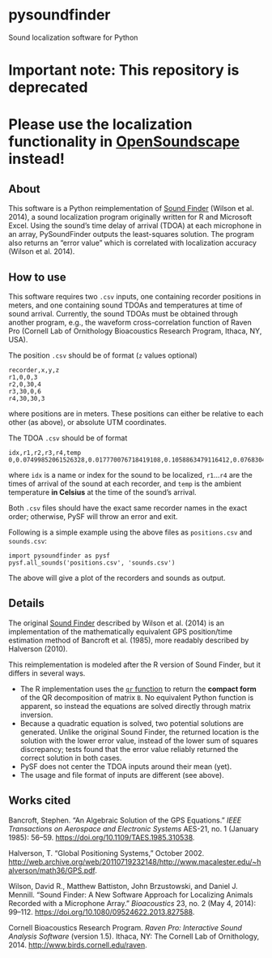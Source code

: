 # pysoundfinder
Sound localization software for Python

# Important note: This repository is deprecated
# Please use the localization functionality in [OpenSoundscape](https://opensoundscape.org) instead!

## About

This software is a Python reimplementation of [Sound Finder](https://doi.org/10.1080/09524622.2013.827588) (Wilson et al. 2014), a sound localization program originally written for R and Microsoft Excel. Using the sound’s time delay of arrival (TDOA) at each microphone in an array, PySoundFinder outputs the least-squares solution. The program also returns an “error value” which is correlated with localization accuracy (Wilson et al. 2014).

## How to use

This software requires two `.csv` inputs, one containing recorder positions in meters, and one containing sound TDOAs and temperatures at time of sound arrival. Currently, the sound TDOAs must be obtained through another program, e.g., the waveform cross-correlation function of Raven Pro (Cornell Lab of Ornithology Bioacoustics Research Program, Ithaca, NY, USA).

The position `.csv` should be of format (`z` values optional)

```
recorder,x,y,z
r1,0,0,3
r2,0,30,4
r3,30,0,6
r4,30,30,3
```

where positions are in meters. These positions can either be relative to each other (as above), or absolute UTM coordinates.

The TDOA `.csv` should be of format

```
idx,r1,r2,r3,r4,temp
0,0.07499852061526328,0.017770076718419108,0.1058863479116412,0.07683043801883181,20.0
```

where `idx` is a name or index for the sound to be localized, `r1`...`r4` are the times of arrival of the sound at each recorder, and `temp` is the ambient temperature **in Celsius** at the time of the sound’s arrival. 

Both `.csv` files should have the exact same recorder names in the exact order; otherwise, PySF will throw an error and exit.


Following is a simple example using the above files as `positions.csv` and `sounds.csv`:

```
import pysoundfinder as pysf
pysf.all_sounds('positions.csv', 'sounds.csv')
```

The above will give a plot of the recorders and sounds as output.

## Details
The original [Sound Finder](https://doi.org/10.1080/09524622.2013.827588) described by Wilson et al. (2014) is an implementation of the mathematically equivalent GPS position/time estimation method of Bancroft et al. (1985), more readably described by Halverson (2010).

This reimplementation is modeled after the R version of Sound Finder, but it differs in several ways. 
* The R implementation uses the [`qr` function](https://stat.ethz.ch/R-manual/R-devel/library/base/html/qr.html) to return the **compact form** of the QR decomposition of matrix `B`. No equivalent Python function is apparent, so instead the equations are solved directly through matrix inversion. 
* Because a quadratic equation is solved, two potential solutions are generated. Unlike the original Sound Finder, the returned location is the solution with the lower error value, instead of the lower sum of squares discrepancy; tests found that the error value reliably returned the correct solution in both cases. 
* PySF does not center the TDOA inputs around their mean (yet). 
* The usage and file format of inputs are different (see above).


## Works cited
Bancroft, Stephen. “An Algebraic Solution of the GPS Equations.” *IEEE Transactions on Aerospace and Electronic Systems* AES-21, no. 1 (January 1985): 56–59. https://doi.org/10.1109/TAES.1985.310538.

Halverson, T. “Global Positioning Systems,” October 2002. http://web.archive.org/web/20110719232148/http://www.macalester.edu/~halverson/math36/GPS.pdf.

Wilson, David R., Matthew Battiston, John Brzustowski, and Daniel J. Mennill. “Sound Finder: A New Software Approach for Localizing Animals Recorded with a Microphone Array.” *Bioacoustics* 23, no. 2 (May 4, 2014): 99–112. https://doi.org/10.1080/09524622.2013.827588.

Cornell Bioacoustics Research Program. *Raven Pro: Interactive Sound Analysis Software* (version 1.5). Ithaca, NY: The Cornell Lab of Ornithology, 2014. http://www.birds.cornell.edu/raven.

